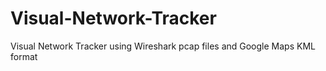 # Visual-Network-Tracker
Visual Network Tracker using Wireshark pcap files and Google Maps KML format
